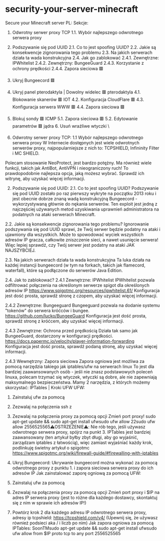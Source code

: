 # security-your-server-minecraft
Secure your Minecraft server
PL: Sekcje:
1. Odwrotny serwer proxy
TCP 1.1. Wybór najlepszego odwrotnego serwera proxy
2. Podszywanie
się pod UUID 2.1. Co to jest spoofing UUID?
2.2. Jakie są konsekwencje zignorowania tego problemu
2.3. Na jakich serwerach działa
ta wada konstrukcyjna 2.4. Jak go
zablokować 2.4.1. Zewnętrzne: IPWhitelist
2.4.2. Zewnętrzny: BungeeGuard
2.4.3. Korzystanie z ochrony
prędkości 2.4.4. Zapora sieciowa 🟥
3. Ukryj Bungeecord 🟥
4. Ukryj panel pterodaktyla | Dowolny widelec 🟥 pterodaktyla
4.1. Blokowanie skanerów 🟥
IOT 4.2. Konfiguracja CloudFlare 🟥
4.3. Konfiguracja serwera WWW 🟥
4.4. Zapora sieciowa 🟥
5. Blokuj sondy 🟥
ICMP 5.1. Zapora sieciowa 🟥
5.2. Edytowanie parametrów 🟥 jądra 6. Usuń wrażliwe wtyczki \

1. Odwrotny serwer proxy TCP:
1.1 Wybór najlepszego odwrotnego serwera proxy
W Internecie dostępnych jest wiele odwrotnych serwerów proxy, najpopularniejsze z nich to: TCPSHIELD, Infininity Filter i MC SHIELD.

Polecam stosowanie NeoProtect, jest bardzo potężny. Ma również wiele funkcji, takich jak AntiBot, AntiVPN i nieograniczony ruch! To prawdopodobnie najlepsza opcja, jaką możesz wybrać. Sprawdź ich witrynę, aby uzyskać więcej informacji.

2. Podszywanie się pod UUID:
2.1. Co to jest spoofing UUID?
Podszywanie się pod UUID zostało po raz pierwszy wykryte na początku 2013 roku i jest obecnie dobrze znaną wadą konstrukcyjną Bungeecord - wykorzystywaną głównie do nękania serwerów. Ten exploit jest jedną z najczęściej używanych metod uzyskiwania uprawnień administratora na podatnych na ataki serwerach Minecraft.

2.2. Jakie są konsekwencje zignorowania tego problemu?
Ignorowanie podszywania się pod UUID sprawi, że Twój serwer będzie podatny na ataki i ujawniony dla wszystkich. Może to spowodować wyciek wszystkich adresów IP gracza, całkowite zniszczenie sieci, a nawet usunięcie serwera! Więc lepiej sprawdź, czy Twój serwer jest podatny na ataki JAK NAJSZYBCIEJ.

2.3. Na jakich serwerach działa ta wada konstrukcyjna
Ta luka działa na każdej instancji bungeecord (w tym na forkach, takich jak flamecord, waterfall), które są podłączone do serwerów Java Edition.

2.4. Jak to zablokować?
2.4.1 Zewnętrzne: IPWhitelist
IPWhitelist pozwala odfiltrować połączenia na określonym serwerze spigot dla określonych adresów IP https://www.spigotmc.org/resources/ipwhitelist.61/
Konfiguracja jest dość prosta, sprawdź stronę z czopem, aby uzyskać więcej informacji.

2.4.2 Zewnętrzne: Bungeeguard
Bungeeguard pozwala na dodanie systemu "tokenów" do serwera króćców i bungee.
https://github.com/lucko/BungeeGuard Konfiguracja jest dość prosta, sprawdź stronę z króćcem, aby uzyskać więcej informacji.

2.4.3 Zewnętrzne: Ochrona przed prędkością
Działa tak samo jak BungeeGuard, dostarczony w konfiguracji prędkości.
https://docs.papermc.io/velocity/player-information-forwarding Konfiguracja jest dość prosta, sprawdź podaną stronę, aby uzyskać więcej informacji.

2.4.3 Wewnętrzny: Zapora sieciowa
Zapora ogniowa jest możliwa za pomocą narzędzia takiego jak iptables/ufw na serwerach
linux To jest dla bardziej zaawansowanych osób - jeśli nie znasz podstawowych poleceń linuxa, polecam trzymać się wtyczek, wtyczki są dobre, ale nie zapewniają maksymalnego bezpieczeństwa.
Mamy 2 narzędzia, z których możemy skorzystać: IPTables | Kroki UFW
UFW:
1. Zainstaluj ufw za pomocą
2. Zezwalaj na połączenia ssh z
3. Zezwalaj na połączenia proxy za pomocą opcji Zmień port proxy! sudo apt-get update && sudo apt-get install ufwsudo ufw allow 22sudo ufw allow 2556525565⚠️OSTRZEŻENIE⚠️: Nie rób tego, jeśli używasz odwrotnego serwera proxy, spójrz na punkt 3.
IPTables jest bardziej zaawansowany (ten artykuł byłby zbyt długi, aby go wyjaśnić, zarządzam iptables z łatwością), więc zamiast wyjaśniać każdy krok, podlinkuję świetny artykuł
o spigotmc https://www.spigotmc.org/wiki/firewall-guide/#firewalling-with-iptables

3. Ukryj Bungeecord:
Ukrywanie bungeecord można wykonać za pomocą odwrotnego proxy z punktu 1. i zapora sieciowa serwera proxy do ich adresów IP
Jak zainstalować zaporę ogniową za pomocą UFW:
1. Zainstaluj ufw za pomocą
2. Zezwalaj na połączenia proxy za pomocą opcji Zmień port proxy i $IP na adres IP serwera proxy (jest to różne dla każdego dostawcy, skontaktuj się z nim w sprawie ich adresów IP!)
3. Powtórz krok 2 dla każdego adresu IP odwrotnego serwera proxy, adresy ip tcpshield: https://tcpshield.com/v4/ (Upewnij się, że używasz również podsieci aka / i liczb po nim)
Jak zapora ogniowa za pomocą IPTables:
SoonTMsudo apt-get update && sudo apt-get install ufwsudo ufw allow from $IP proto tcp to any port 2556525565
